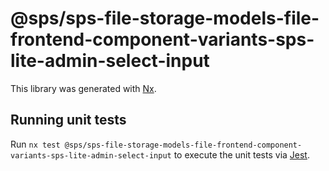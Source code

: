 # @sps/sps-file-storage-models-file-frontend-component-variants-sps-lite-admin-select-input

This library was generated with [Nx](https://nx.dev).

## Running unit tests

Run `nx test @sps/sps-file-storage-models-file-frontend-component-variants-sps-lite-admin-select-input` to execute the unit tests via [Jest](https://jestjs.io).
